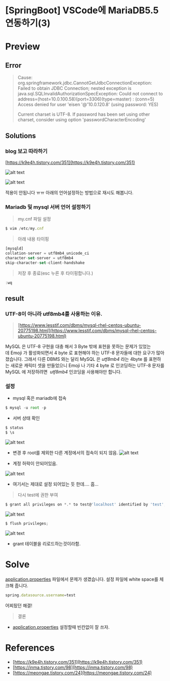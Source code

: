 # [SpringBoot] VSCode에 MariaDB5.5 연동하기(3)

# Preview


##  Error

> Cause: org.springframework.jdbc.CannotGetJdbcConnectionException: Failed to obtain JDBC Connection; nested exception is java.sql.SQLInvalidAuthorizationSpecException: Could not connect to address=(host=10.0.100.58)(port=3306)(type=master) : (conn=5) Access denied for user 'eisen '@'10.0.120.8' (using password: YES)
>
> Current charset is UTF-8. If password has been set using other charset, consider using option 'passwordCharacterEncoding'


## Solutions

### blog 보고 따라하기
[https://k9e4h.tistory.com/351](https://k9e4h.tistory.com/351)

![alt text](https://raw.githubusercontent.com/KrGil/TIL/8bc6daa747b211f932733d7d17435ede84ff0086/software/framework/springBoot/2021-08-04/Untitled.png)

![alt text](https://raw.githubusercontent.com/KrGil/TIL/8bc6daa747b211f932733d7d17435ede84ff0086/software/framework/springBoot/2021_08_04/Untitled1.png)

적용이 안됩니다 ㅠㅠ
아래의 언어설정하는 방법으로 재시도 해봅니다.

### Mariadb 및 mysql 서버 언어 설정하기

> my.cnf 파일 설정

```jsx
$ vim /etc/my.cnf
```

> 아래 내용 타이핑

```jsx
[mysqld]
collation-server = utf8mb4_unicode_ci
character-set-server = utf8mb4
skip-character-set-client-handshake
```

> 저장 후 종료(esc 누른 후 타이핑합니다.)

```jsx
:wq
```

## result
### UTF-8이 아니라 utf8mb4를 사용하는 이유.

>  [https://www.lesstif.com/dbms/mysql-rhel-centos-ubuntu-20775198.html](https://www.lesstif.com/dbms/mysql-rhel-centos-ubuntu-20775198.html)

MySQL 은 UTF-8 구현을 대충 해서 3 Byte 밖에 표현을 못하는 문제가 있었는데 Emoji 가 활성화되면서 4 byte 로 표현해야 하는 UTF-8 문자들에 대한 요구가 많아졌습니다.
그래서 다른 DBMS 와는 달리 MySQL 은 *utf8mb4* 라는 4byte 를 표현하는 새로운 캐릭터 셋을 만들었으니 Emoji 나 기타 4 byte 로 인코딩하는 UTF-8 문자를 MySQL 에 저장하려면  *utf8mb4* 인코딩을 사용해야만 합니다.

### 설정

- mysql 혹은 mariadb에 접속

```jsx
$ mysql -u root -p
```

- 서버 상태 확인

```jsx
$ status
$ \s
```

![alt text](https://raw.githubusercontent.com/KrGil/TIL/8bc6daa747b211f932733d7d17435ede84ff0086/software/framework/springBoot/2021-08-04/Untitled2.png?raw=true)
- 변경 후 root를 제외한 다른 계정에서의 접속이 되지 않음.
![alt text](https://raw.githubusercontent.com/KrGil/TIL/8bc6daa747b211f932733d7d17435ede84ff0086/software/framework/springBoot/2021_08_04/Untitled3.png?raw=true)

- 계정 허락이 안되어있음.

![alt text](https://raw.githubusercontent.com/KrGil/TIL/8bc6daa747b211f932733d7d17435ede84ff0086/software/framework/springBoot/2021-08-04/Untitled4.png?raw=true)
- 여기서는 제대로 설정 되어있는 듯 한데.... 흠...

> 다시 test에 권한 부여

```jsx
$ grant all privileges on *.* to test@'localhost' identified by 'test';
```
![alt text](https://raw.githubusercontent.com/KrGil/TIL/8bc6daa747b211f932733d7d17435ede84ff0086/software/framework/springBoot/2021-08-04/Untitled5.png?raw=true)

```jsx
$ flush privileges;
```
![alt text](https://raw.githubusercontent.com/KrGil/TIL/8bc6daa747b211f932733d7d17435ede84ff0086/software/framework/springBoot/2021-08-04/Untitled6.png?raw=true)

- grant 테이블을 리로드하는것이라함.

# Solve

[application.properties](http://application.properties) 파일에서 문제가 생겼습니다. 설정 파일에 white space를 체크해 줍니다.

```jsx
spring.datasource.username=test
```



어찌됬던 해결!

> 결론

- [application.properties](http://application.properties) 설정할때 빈칸없이 잘 쓰자.

# References

- [https://k9e4h.tistory.com/351](https://k9e4h.tistory.com/351)
- [https://inma.tistory.com/98](https://inma.tistory.com/98)
- [https://meongae.tistory.com/24](https://meongae.tistory.com/24)
